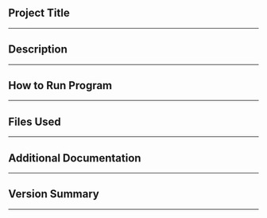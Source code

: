 ## Project Title
----
## Description
----
## How to Run Program
----
## Files Used
----
## Additional Documentation
----
## Version Summary
----
